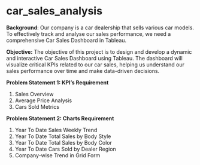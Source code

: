 # car_sales_analysis
**Background**: Our company is a car dealership that sells various car models. To effectively track and analyse our sales performance, we need a comprehensive Car Sales Dashboard in Tableau. 

**Objective:** The objective of this project is to design and develop a dynamic and interactive Car Sales Dashboard using Tableau. The dashboard will visualize critical KPIs related to our car sales, helping us understand our sales performance over time and make data-driven decisions.

**Problem Statement 1: KPI’s Requirement**
1. Sales Overview
2. Average Price Analysis
3. Cars Sold Metrics

**Problem Statement 2: Charts Requirement**
1. Year To Date Sales Weekly Trend
2. Year To Date Total Sales by Body Style
3. Year To Date Total Sales by Body Color
4. Year To Date Cars Sold by Dealer Region
5. Company-wise Trend in Grid Form

   
